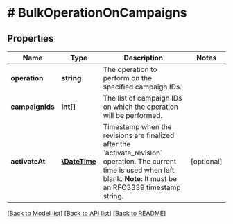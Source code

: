 # # BulkOperationOnCampaigns

## Properties

Name | Type | Description | Notes
------------ | ------------- | ------------- | -------------
**operation** | **string** | The operation to perform on the specified campaign IDs. | 
**campaignIds** | **int[]** | The list of campaign IDs on which the operation will be performed. | 
**activateAt** | [**\DateTime**](\DateTime.md) | Timestamp when the revisions are finalized after the &#x60;activate_revision&#x60; operation. The current time is used when left blank.  **Note:** It must be an RFC3339 timestamp string. | [optional] 

[[Back to Model list]](../../README.md#documentation-for-models) [[Back to API list]](../../README.md#documentation-for-api-endpoints) [[Back to README]](../../README.md)


